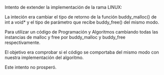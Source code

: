 Intento de extender la implementación de la rama LINUX:

La inteción era cambiar el tipo de retorno de la función buddy\_malloc() de int a void\*
y el tipo de parámetro que recibe buddy\_free() del mismo modo.

Para utilizar un código de Programación y Algoritmos
cambiando todas las instancias de malloc y free por 
buddy\_malloc y buddy\_free respectivamente.

El objetivo era comprobar si el código se comportaba del mismo modo
con nuestra implementación del algoritmo.

Este intento no prosperó.
